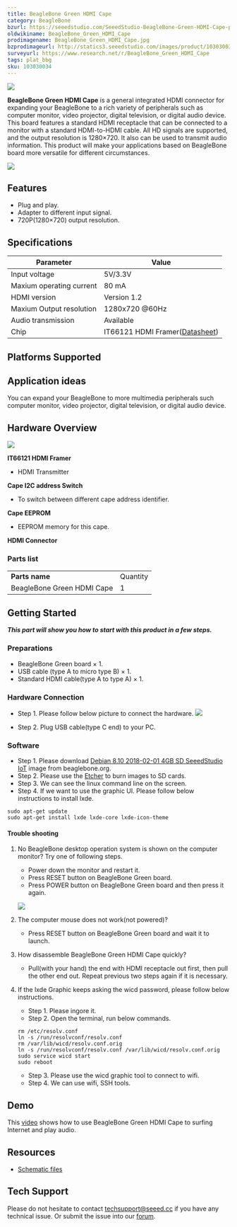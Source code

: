 ```yaml
---
title: BeagleBone Green HDMI Cape
category: BeagleBone
bzurl: https://seeedstudio.com/SeeedStudio-BeagleBone-Green-HDMI-Cape-p-2570.html
oldwikiname: BeagleBone_Green_HDMI_Cape
prodimagename: BeagleBone_Green_HDMI_Cape.jpg
bzprodimageurl: http://statics3.seeedstudio.com/images/product/103030034 1.jpg
surveyurl: https://www.research.net/r/BeagleBone_Green_HDMI_Cape
tags: plat_bbg
sku: 103030034
---
```


![](https://raw.githubusercontent.com/SeeedDocument/BeagleBone_Green_HDMI_Cape/master/img/BeagleBone_Green_HDMI_Cape.jpg)

**BeagleBone Green HDMI Cape** is a general integrated HDMI connector for expanding your BeagleBone to a rich variety of peripherals such as computer monitor, video projector, digital television, or digital audio device. This board features a standard HDMI receptacle that can be connected to a monitor with a standard HDMI-to-HDMI cable. All HD signals are supported, and the output resolution is 1280×720. It also can be used to transmit audio information. This product will make your applications based on BeagleBone board more versatile for different circumstances.

[![](https://raw.githubusercontent.com/SeeedDocument/common/master/Get_One_Now_Banner.png)](http://www.seeedstudio.com/depot/BeagleBone-Green-HDMI-Cape-p-2570.html)

Features
--------

-   Plug and play.
-   Adapter to different input signal.
-   720P(1280×720) output resolution.

Specifications
-------------

| Parameter                | Value                                                                                                  |
|--------------------------|--------------------------------------------------------------------------------------------------------|
| Input voltage            | 5V/3.3V                                                                                                |
| Maxium operating current | 80 mA                                                                                                  |
| HDMI version             | Version 1.2                                                                                            |
| Maxium Output resolution | 1280x720 @60Hz                                                                                         |
| Audio transmission       | Available                                                                                              |
| Chip                     | IT66121 HDMI Framer([Datasheet](https://raw.githubusercontent.com/SeeedDocument/BeagleBone_Green_HDMI_Cape/master/res/IT66121FN_Datasheet_v1.02.pdf)) |

Platforms Supported
-------------------

Application ideas
-----------------

You can expand your BeagleBone to more multimedia peripherals such computer monitor, video projector, digital television, or digital audio device.

Hardware Overview
-----------------

![](https://raw.githubusercontent.com/SeeedDocument/BeagleBone_Green_HDMI_Cape/master/img/BeagleBone_Green_HDMI_Cape_Componentss.jpg)


**IT66121 HDMI Framer**

   - HDMI Transmitter

**Cape I2C address Switch**

   - To switch between different cape address identifier.

**Cape EEPROM**

   - EEPROM memory for this cape.

**HDMI Connector**

### Parts list

|                            |          |
|----------------------------|----------|
| **Parts name**             | Quantity |
| BeagleBone Green HDMI Cape | 1        |

Getting Started
-----------

***This part will show you how to start with this product in a few steps.***

### Preparations

-   BeagleBone Green board × 1.
-   USB cable (type A to micro type B) × 1.
-   Standard HDMI cable(type A to type A) × 1.

### Hardware Connection

- Step 1. Please follow below picture to connect the hardware.
![](https://raw.githubusercontent.com/SeeedDocument/BeagleBone_Green_HDMI_Cape/master/img/BeagleBone_Green_HDMI_Cape_Connection_1200_s.jpg)

- Step 2. Plug USB cable(type C end) to your PC.

### Software

- Step 1. Please download [Debian 8.10 2018-02-01 4GB SD SeeedStudio IoT](https://debian.beagleboard.org/images/bone-debian-8.10-seeed-iot-armhf-2018-02-01-4gb.img.xz) image from beaglebone.org.
- Step 2. Please use the [Etcher](https://etcher.io/) to burn images to SD cards. 
- Step 3. We can see the linux command line on the screen.
- Step 4. If we want to use the graphic UI. Please follow below instructions to install lxde.

```
sudo apt-get update 
sudo apt-get install lxde lxde-core lxde-icon-theme
```


#### Trouble shooting

1. No BeagleBone desktop operation system is shown on the computer monitor? Try one of following steps.

    - Power down the monitor and restart it.
    - Press RESET button on BeagleBone Green board.
    - Press POWER button on BeagleBone Green board and then press it again.


    ![](https://raw.githubusercontent.com/SeeedDocument/BeagleBone_Green_HDMI_Cape/master/img/Beaglebone-Green_s.jpg)

2. The computer mouse does not work(not powered)?
    -   Press RESET button on BeagleBone Green board and wait it to launch.

3. How disassemble BeagleBone Green HDMI Cape quickly?
    -   Pull(with your hand) the end with HDMI receptacle out first, then pull the other end out. Repeat previous two steps again if it is necessary.


4. If the lxde Graphic keeps asking the wicd password, please follow below instructions. 

    - Step 1. Please ingore it.
    - Step 2. Open the terminal, run below commands.

    ```
    rm /etc/resolv.conf
    ln -s /run/resolvconf/resolv.conf
    rm /var/lib/wicd/resolv.conf.orig
    ln -s /run/resolvconf/resolv.conf /var/lib/wicd/resolv.conf.orig
    sudo service wicd start
    sudo reboot
    ``` 

    - Step 3. Please use the wicd graphic tool to connect to wifi.
    - Step 4. We can use wifi, SSH tools. 


Demo
----

This [video](https://www.youtube.com/watch?v=-xvbXSd_9TY&feature=youtu.be) shows how to use BeagleBone Green HDMI Cape to surfing Internet and play audio.

Resources
---------

- [Schematic files](https://raw.githubusercontent.com/SeeedDocument/BeagleBone_Green_HDMI_Cape/master/res/Schematic_Files.zip)

<!-- This Markdown file was created from http://www.seeedstudio.com/wiki/BeagleBone_Green_HDMI_Cape -->

## Tech Support
Please do not hesitate to contact [techsupport@seeed.cc](techsupport@seeed.cc) if you have any technical issue. Or submit the issue into our [forum](http://seeedstudio.com/forum/). 
